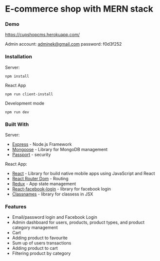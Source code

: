 # E-commerce shop with MERN stack

### Demo
https://cupshopcms.herokuapp.com/

Admin account: adminek@gmail.com
password: f0d3f252

### Installation

Server:
```
npm install
```

React App
```
npm run client-install
```

Development mode
```
npm run dev
```

### Built With

Server:
* [Express](https://expressjs.com/) - Node.js Framework
* [Mongoose](https://mongoosejs.com/) - Library for MongoDB management
* [Passport](https://jwt.io/) - security

React App:
* [React](https://facebook.github.io/react/) - Library for build native mobile apps using JavaScript and React
* [React Router Dom](https://facebook.github.io/react/) - Routing
* [Redux](https://redux.js.org/) - App state management
* [React-facebook-login](https://www.npmjs.com/package/react-facebook-login) - library for facebook login 
* [Classnames](https://github.com/JedWatson/classnames) - library for classess in JSX
### Features
* Email/password login and Facebook Login
* Admin dashboard for users, products, product types, and product category management 
* Cart
* Adding product to favourite
* Sum up of users transactions
* Adding product to cart
* Filtering product by category
